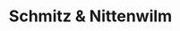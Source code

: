 ---
title: "Schmitz & Nittenwilm"
url: /koeln/schmitz-und-nittenwilm-maternusstrasse/
shop: Bäckerei
---